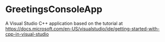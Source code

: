# GreetingsConsoleApp

A Visual Studio C++ application based on the tutorial at https://docs.microsoft.com/en-US/visualstudio/ide/getting-started-with-cpp-in-visual-studio